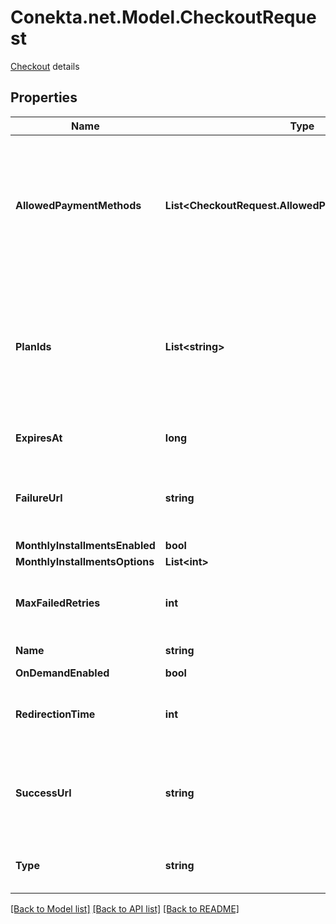 # Conekta.net.Model.CheckoutRequest
[Checkout](https://developers.conekta.com/v2.2.0/reference/payment-link) details 

## Properties

Name | Type | Description | Notes
------------ | ------------- | ------------- | -------------
**AllowedPaymentMethods** | **List&lt;CheckoutRequest.AllowedPaymentMethodsEnum&gt;** | Are the payment methods available for this link. For subscriptions, only &#39;card&#39; is allowed due to the recurring nature of the payments. | 
**PlanIds** | **List&lt;string&gt;** | List of plan IDs that will be available for subscription. This field is required for subscription payments but optional for other types of payments. |
**ExpiresAt** | **long** | Unix timestamp of checkout expiration | [optional] 
**FailureUrl** | **string** | Redirection url back to the site in case of failed payment, applies only to HostedPayment. | [optional] 
**MonthlyInstallmentsEnabled** | **bool** |  | [optional] 
**MonthlyInstallmentsOptions** | **List&lt;int&gt;** |  | [optional] 
**MaxFailedRetries** | **int** | Number of retries allowed before the checkout is marked as failed | [optional] 
**Name** | **string** | Reason for payment | [optional] 
**OnDemandEnabled** | **bool** |  | [optional] 
**RedirectionTime** | **int** | number of seconds to wait before redirecting to the success_url | [optional] 
**SuccessUrl** | **string** | Redirection url back to the site in case of successful payment, applies only to HostedPayment | [optional] 
**Type** | **string** | This field represents the type of checkout | [optional] 

[[Back to Model list]](../README.md#documentation-for-models) [[Back to API list]](../README.md#documentation-for-api-endpoints) [[Back to README]](../README.md)

